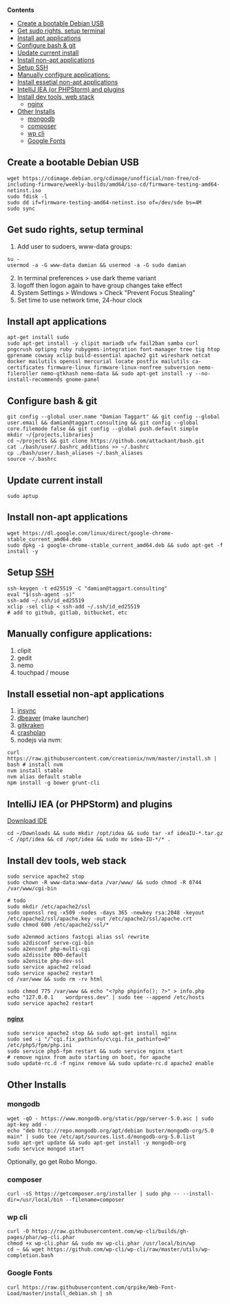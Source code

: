 <!-- START doctoc generated TOC please keep comment here to allow auto update -->
<!-- DON'T EDIT THIS SECTION, INSTEAD RE-RUN doctoc TO UPDATE -->
**Contents**

- [Create a bootable Debian USB](#create-a-bootable-debian-usb)
- [Get sudo rights, setup terminal](#get-sudo-rights-setup-terminal)
- [Install apt applications](#install-apt-applications)
- [Configure bash & git](#configure-bash--git)
- [Update current install](#update-current-install)
- [Install non-apt applications](#install-non-apt-applications)
- [Setup SSH](#setup-ssh)
- [Manually configure applications:](#manually-configure-applications)
- [Install essetial non-apt applications](#install-essetial-non-apt-applications)
- [IntelliJ IEA (or PHPStorm) and plugins](#intellij-iea-or-phpstorm-and-plugins)
- [Install dev tools, web stack](#install-dev-tools-web-stack)
    - [nginx](#nginx)
- [Other Installs](#other-installs)
  - [mongodb](#mongodb)
  - [composer](#composer)
  - [wp cli](#wp-cli)
  - [Google Fonts](#google-fonts)

<!-- END doctoc generated TOC please keep comment here to allow auto update -->

## Create a bootable Debian USB
```
wget https://cdimage.debian.org/cdimage/unofficial/non-free/cd-including-firmware/weekly-builds/amd64/iso-cd/firmware-testing-amd64-netinst.iso
sudo fdisk -l
sudo dd if=firmware-testing-amd64-netinst.iso of=/dev/sde bs=4M
sudo sync
```

## Get sudo rights, setup terminal
1. Add user to sudoers, www-data groups:
```
su -
usermod -a -G www-data damian && usermod -a -G sudo damian
```
2. In terminal preferences > use dark theme variant
3. logoff then logon again to have group changes take effect
4. System Settings > Windows > Check "Prevent Focus Stealing"
5. Set time to use network time, 24-hour clock


## Install apt applications
```
apt-get install sudo
sudo apt-get install -y clipit mariadb ufw fail2ban samba curl pngcrush optipng ruby rubygems-integration font-manager tree tig htop gprename cowsay xclip build-essential apache2 git wireshark netcat docker mailutils openssl mercurial locate postfix mailutils ca-certificates firmware-linux firmware-linux-nonfree subversion nemo-fileroller nemo-gtkhash nemo-data && sudo apt-get install -y --no-install-recommends gnome-panel
```

## Configure bash & git
```
git config --global user.name "Damian Taggart" && git config --global user.email && damian@taggart.consulting && git config --global core.filemode false && git config --global push.default simple
mkdir ~/{projects,libraries}
cd ~/projects && git clone https://github.com/attackant/bash.git
cat ./bash/user/.bashrc_additions >> ~/.bashrc
cp ./bash/user/.bash_aliases ~/.bash_aliases
source ~/.bashrc
```
## Update current install
`sudo aptup`

## Install non-apt applications
```
wget https://dl.google.com/linux/direct/google-chrome-stable_current_amd64.deb
sudo dpkg -i google-chrome-stable_current_amd64.deb && sudo apt-get -f install -y
```

## Setup [SSH](https://help.github.com/articles/generating-ssh-keys/)
```
ssh-keygen -t ed25519 -C "damian@taggart.consulting"
eval "$(ssh-agent -s)"
ssh-add ~/.ssh/id_ed25519
xclip -sel clip < ssh-add ~/.ssh/id_ed25519 
# add to github, gitlab, bitbucket, etc
```
## Manually configure applications:
1. clipit
2. gedit
3. nemo
4. touchpad / mouse

## Install essetial non-apt applications
1. [insync](https://www.insynchq.com/downloads/linux)
2. [dbeaver](http://dbeaver.jkiss.org/download/) (make launcher)
3. [gitkraken](https://www.gitkraken.com/download/)
4. [crashplan](https://www.code42.com/crashplan/thankyou/?os=linux)
5. nodejs via nvm:
```
curl https://raw.githubusercontent.com/creationix/nvm/master/install.sh | bash # install nvm
nvm install stable
nvm alias default stable
npm install -g bower grunt-cli
```
<!--
## Install all mindshare repos
```
labs && curl -s "https://api.github.com/orgs/mindsharestudios/repos?per_page=100" -u "attackant" | ruby -rubygems -e 'require "json"; JSON.load(STDIN.read).each {|repo| %x[git clone #{repo["ssh_url"]} ]}'
```

## Install external libraries
```
exlib && git clone git@github.com:elliotcondon/acf.git && git clone git@github.com:WordPress/WordPress.git
```
-->
## IntelliJ IEA (or PHPStorm) and plugins
[Download IDE](https://www.jetbrains.com/idea/download/)
```
cd ~/Downloads && sudo mkdir /opt/idea && sudo tar -xf ideaIU-*.tar.gz -C /opt/idea && cd /opt/idea && sudo mv idea-IU-*/* .
```

## Install dev tools, web stack

```
sudo service apache2 stop
sudo chown -R www-data:www-data /var/www/ && sudo chmod -R 0744 /var/www/cgi-bin

# todo
sudo mkdir /etc/apache2/ssl
sudo openssl req -x509 -nodes -days 365 -newkey rsa:2048 -keyout /etc/apache2/ssl/apache.key -out /etc/apache2/ssl/apache.crt
sudo chmod 600 /etc/apache2/ssl/*

sudo a2enmod actions fastcgi alias ssl rewrite
sudo a2disconf serve-cgi-bin
sudo a2enconf php-multi-cgi
sudo a2dissite 000-default
sudo a2ensite php-dev-ssl
sudo service apache2 reload
sudo service apache2 restart
cd /var/www && sudo rm -rv html

sudo chmod 775 /var/www && echo "<?php phpinfo(); ?>" > info.php
echo "127.0.0.1    wordpress.dev" | sudo tee --append /etc/hosts
sudo service apache2 restart

```
#### [nginx](https://www.digitalocean.com/community/tutorials/how-to-install-linux-nginx-mysql-php-lemp-stack-on-debian-7)
```
sudo service apache2 stop && sudo apt-get install nginx
sudo sed -i "/^cgi.fix_pathinfo/c\cgi.fix_pathinfo=0" /etc/php5/fpm/php.ini
sudo service php5-fpm restart && sudo service nginx start
# remove nginx from auto starting on boot, for apache
sudo update-rc.d -f nginx remove && sudo update-rc.d apache2 enable

```
## Other Installs
### mongodb
```
wget -qO - https://www.mongodb.org/static/pgp/server-5.0.asc | sudo apt-key add -
echo "deb http://repo.mongodb.org/apt/debian buster/mongodb-org/5.0 main" | sudo tee /etc/apt/sources.list.d/mongodb-org-5.0.list
sudo apt-get update && sudo apt-get install -y mongodb-org
sudo service mongod start
```
Optionally, go get Robo Mongo.

### composer
```
curl -sS https://getcomposer.org/installer | sudo php -- --install-dir=/usr/local/bin --filename=composer
```
### wp cli
```
curl -O https://raw.githubusercontent.com/wp-cli/builds/gh-pages/phar/wp-cli.phar
chmod +x wp-cli.phar && sudo mv wp-cli.phar /usr/local/bin/wp
cd ~ && wget https://github.com/wp-cli/wp-cli/raw/master/utils/wp-completion.bash
```

### Google Fonts
`curl https://raw.githubusercontent.com/qrpike/Web-Font-Load/master/install_debian.sh | sh`

